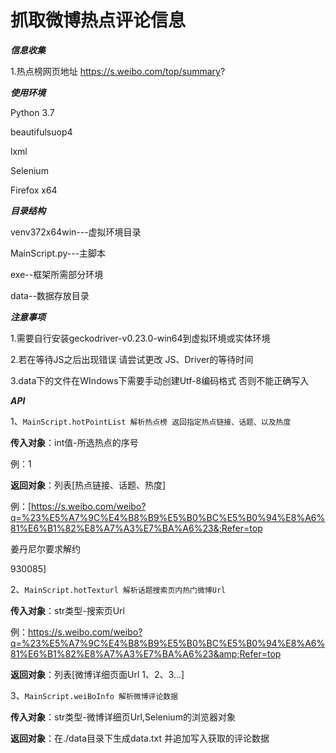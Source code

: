 # 抓取微博热点评论信息


_**信息收集**_

1.热点榜网页地址
  https://s.weibo.com/top/summary?


_**使用环境**_

Python 3.7

beautifulsuop4

lxml

Selenium

Firefox x64

_**目录结构**_

venv372x64win---虚拟环境目录

MainScript.py---主脚本

exe--框架所需部分环境

data--数据存放目录

**_注意事项_**

1.需要自行安装geckodriver-v0.23.0-win64到虚拟环境或实体环境

2.若在等待JS之后出现错误 请尝试更改 JS、Driver的等待时间

3.data下的文件在WIndows下需要手动创建Utf-8编码格式 否则不能正确写入

**_API_**

1、`MainScript.hotPointList 解析热点榜 返回指定热点链接、话题、以及热度` 

**传入对象**：int值-所选热点的序号 

例：1

**返回对象**：列表[热点链接、话题、热度]

例：[https://s.weibo.com/weibo?q=%23%E5%A7%9C%E4%B8%B9%E5%B0%BC%E5%B0%94%E8%A6%81%E6%B1%82%E8%A7%A3%E7%BA%A6%23&;Refer=top

姜丹尼尔要求解约

930085]

2、`MainScript.hotTexturl 解析话题搜索页内热门微博Url`

**传入对象**：str类型-搜索页Url
 
例：https://s.weibo.com/weibo?q=%23%E5%A7%9C%E4%B8%B9%E5%B0%BC%E5%B0%94%E8%A6%81%E6%B1%82%E8%A7%A3%E7%BA%A6%23&amp;Refer=top

**返回对象**：列表[微博详细页面Url 1、2、3...]

3、`MainScript.weiBoInfo 解析微博评论数据`

**传入对象**：str类型-微博详细页Url,Selenium的浏览器对象

**返回对象**：在./data目录下生成data.txt 并追加写入获取的评论数据



